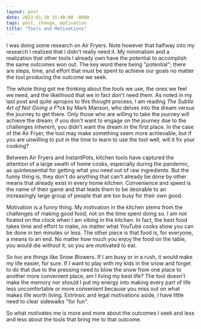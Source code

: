 ```yaml
---
layout: post
date: 2023-01-30 15:40:00 -0600
tags: post, change, motivation
title: "Tools and Motivations"
---
```


I was doing some research on Air Fryers. Note however that halfway into my research I realized that I didn't really need it. My minimalism and a realization that other tools I already own have the potential to accomplish the same outcomes won out. The key word there being "potential"; there are steps, time, and effort that must be spent to achieve our goals no matter the tool producing the outcome we seek.

The whole thing got me thinking about the tools we use, the ones we feel we need, and the likelihood that we in fact don't need them. As noted in my last post and quite apropos to this thought process, I am reading *The Subtle Art of Not Giving a F\*ck* by Mark Manson, who delves into the dream versus the journey to get there. Only those who are willing to take the journey will achieve the dream; if you don't want to engage on the journey due to the challenges inherent, you didn't want the dream in the first place. In the case of the Air Fryer, the tool may make something seem more achievable, but if you are unwilling to put in the time to learn to use the tool well, will it fix your cooking?

Between Air Fryers and InstantPots, kitchen tools have captured the attention of a large swath of home cooks, especially during the pandemic, as quintessential for getting what you need out of raw ingredients. But the funny thing is, they don't do anything that can't already be done by other means that already exist in every home kitchen. Convenience and speed is the name of their game and that leads them to be desirable to an increasingly large group of people that are too busy for their own good.

Motivation is a funny thing. My motivation in the kitchen stems from the challenges of making good food, not on the time spent doing so. I am not fixated on the clock when I am vibing in the kitchen. In fact, the best food takes time and effort to make, no matter what YouTube cooks show you can be done in ten minutes or less. The other piece is that food is, for everyone, a means to an end. No matter how much you enjoy the food on the table, you would die without it, so you are motivated to eat.

So too are things like Snow Blowers. If I am busy or in a rush, it would make my life easier, for sure. If I want to play with my kids in the snow and forget to do that due to the pressing need to blow the snow from one place to another more convenient place, am I living my best life? The tool doesn't make the memory nor should I put my energy into making every part of life less uncomfortable or more convenient because you miss out on what makes life worth living. Extrinsic and legal motivations aside, I have little need to clear sidewalks "for fun".

So what motivates me is more and more about the outcomes I seek and less and less about the tools that bring me to that outcome.
